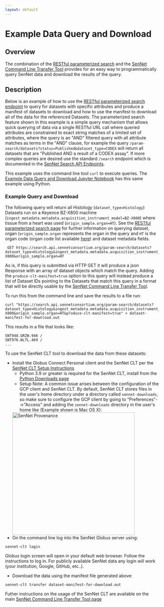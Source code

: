 ```yaml
---
layout: default
---
```

# Example Data Query and Download

## Overview
The combination of the [RESTful parameterized search](/param-search) and the [SenNet Command Line Transfer Tool](/libraries/clt/) provides for an easy way to programmatically query SenNet data and download the results of the query.

## Description
Below is an example of how to use the [RESTful parameterized search endpoint](/param-search) to query for datasets with specific attributes and produce a manifest of datasets to download and how to use the manifest to download all of the data for the referenced Datasets. The parameterized search feature shown in this example is a simple query mechanism that allows quick querying of data via a single RESTful URL call where queried attributes are constrained to exact string matches of a limited set of attributes, where the query is an "AND" filtered query with all attribute matches as terms in the "AND" clause, for example the query `/param-search/datasets?status=Published&dataset_type=CODEX` will return all datasets that are "Published AND a result of a CODEX assay".  If more complex queries are desired use the standard `/search` endpoint which is documented in the [SenNet Search API Endpoints](https://smart-api.info/ui/10ed9b5eb8ff960d4431befc591ed842).

This example uses the command line tool `curl` to execute queries.  The [Example Data Query and Download Jupyter Notebook](https://github.com/sennetconsortium/documentation/blob/main/docs/param-search/example-data-query-and-download-jupyter-notebook.ipynb) has this same example using Python.

### Example Query and Download

The following query will return all Histology (`dataset_type=Histology`) Datasets run on a Keyence BZ-X800 machine (`ingest_metadata.metadata.acquisition_instrument_model=BZ-X800`) where tissue from a heart was used (`origin_sample.organ=HT`).  See the [RESTful parameterized search page](index.html) for further information on querying dataset, organ (`origin_sample.organ` represents the organ in the query and `HT` is the organ code (organ code list available [here](schema-sample.html#organ-attribute-values)) and dataset metadata fields.

```
 GET https://search.api.sennetconsortium.org/param-search/datasets?dataset_type=Histology&ingest_metadata.metadata.acquisition_instrument_model=BZ-X800&origin_sample.organ=HT
```

As is, if this query is submitted via HTTP GET it will produce a json Response with an array of dataset objects which match the query.  Adding the `produce-clt-manifest=true` option to this query will instead produce a list of Dataset IDs pointing to the Datasets that match this query in a format that will be directly usable by the [SenNet Command Line Transfer Tool](../clt/index.html).

To run this from the command line and save the results to a file run:
```
curl "https://search.api.sennetconsortium.org/param-search/datasets?dataset_type=Histology&ingest_metadata.metadata.acquisition_instrument_model=BZ-X800&origin_sample.organ=HT&produce-clt-manifest=true" > dataset-manifest-for-download.out
```

This results in a file that looks like:

```
SNT948.QRZW.946 /
SNT976.WLTL.469 /
...
```

To use the SenNet CLT tool to download the data from these datasets:

  - Install the Globus Connect Personal client and the SenNet CLT per the [SenNet CLT Setup Instructions](../clt/install-sennet-clt.html)
    - Python 3.9 or greater is required for the SenNet CLT, install from the [Python Downloads page](https://www.python.org/downloads/)
    - Setup Note: A common issue arises between the configuration of the GCP client and SenNet CLT.  By default, SenNet CLT stores files in the user's home directory under a directory called `sennet-downloads`, so make sure to configure the GCP client by going to "Preferences"-->"Access" and adding the `sennet-downloads` directory in the user's home like (Example shown is Mac OS X):<br/>
    <img src="/imgs/globus-properties.jpg" alt="SenNet Provenance" width="400"/>
  - On the command line log into the SenNet Globus server using:
  ```
  sennet-clt login
  ```
  Globus login screen will open in your default web browser.  Follow the instructions to log in.  For publicly available SenNet data any login will work (your institution, Google, GitHub, etc..).
  - Download the data using the manifest file generated above:
  ```
  sennet-clt transfer dataset-manifest-for-download.out
  ```

Futher instructions on the usage of the SenNet CLT are available on the main [SenNet Command Line Transfer Tool page](../clt/index.html)